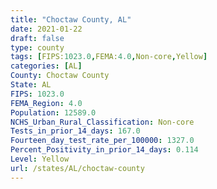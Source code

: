 ```yaml
---
title: "Choctaw County, AL"
date: 2021-01-22
draft: false
type: county
tags: [FIPS:1023.0,FEMA:4.0,Non-core,Yellow]
categories: [AL]
County: Choctaw County
State: AL
FIPS: 1023.0
FEMA_Region: 4.0
Population: 12589.0
NCHS_Urban_Rural_Classification: Non-core
Tests_in_prior_14_days: 167.0
Fourteen_day_test_rate_per_100000: 1327.0
Percent_Positivity_in_prior_14_days: 0.114
Level: Yellow
url: /states/AL/choctaw-county
---
```



